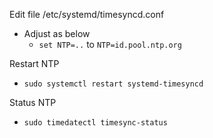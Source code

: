 Edit file /etc/systemd/timesyncd.conf
- Adjust as below
  - `````set NTP=..````` to `````NTP=id.pool.ntp.org`````

Restart NTP
- `````sudo systemctl restart systemd-timesyncd`````

Status NTP
- `````sudo timedatectl timesync-status`````
